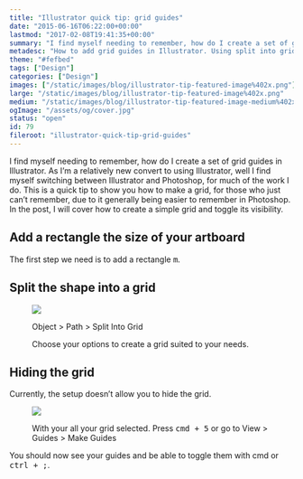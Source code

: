 ```yaml
---
title: "Illustrator quick tip: grid guides"
date: "2015-06-16T06:22:00+00:00"
lastmod: "2017-02-08T19:41:35+00:00"
summary: "I find myself needing to remember, how do I create a set of grid guides in Illustrator. As I’m a relatively new convert to using Illustrator, well I find myself switching between Illustrator and Photoshop, for much of the work I do. This is a quick tip to show you how to make a grid, for those who just can’t remember, due to it generally being easier to remember in Photoshop. In the post I will cover how to create a simple grid and toggle it’s visibility."
metadesc: "How to add grid guides in Illustrator. Using split into grid and make guides you can make a toggleable grid. It's easy to add a custom grid in Illustrator."
theme: "#fefbed"
tags: ["Design"]
categories: ["Design"]
images: ["/static/images/blog/illustrator-tip-featured-image%402x.png"]
large: "/static/images/blog/illustrator-tip-featured-image%402x.png"
medium: "/static/images/blog/illustrator-tip-featured-image-medium%402x.png"
ogImage: "/assets/og/cover.jpg"
status: "open"
id: 79
fileroot: "illustrator-quick-tip-grid-guides"
---
```


I find myself needing to remember, how do I create a set of grid guides in Illustrator. As I’m a relatively new convert to using Illustrator, well I find myself switching between Illustrator and Photoshop, for much of the work I do. This is a quick tip to show you how to make a grid, for those who just can’t remember, due to it generally being easier to remember in Photoshop. In the post, I will cover how to create a simple grid and toggle its visibility.

## Add a rectangle the size of your artboard
The first step we need is to add a rectangle <kbd>m</kbd>.

## Split the shape into a grid
<figure>
<Image src="/static/images/blog/split_grid.png" width={595} height={452} />
<figcaption><p>Object > Path > Split Into Grid</p>
<p>Choose your options to create a grid suited to your needs.</p></figcaption>
</figure>

## Hiding the grid
Currently, the setup doesn’t allow you to hide the grid.

<figure>
<Image src="/static/images/blog/make_guides.png" width={535} height={804} />
<figcaption><p>With your  all your grid selected. Press <kbd>cmd + 5</kbd> or go to View > Guides > Make Guides</p></figcaption>
</figure>

You should now see your guides and be able to toggle them with cmd or <kbd>ctrl + ;</kbd>.
